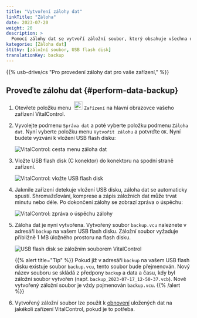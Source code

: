 ```yaml
---
title: "Vytvoření zálohy dat"
linkTitle: "Záloha"
date: 2023-07-20
weight: 20
description: >
  Pomocí zálohy dat se vytvoří záložní soubor, který obsahuje všechna data uložená na zařízení VitalControl.
kategorie: [Záloha dat]
štítky: [záložní soubor, USB flash disk]
translationKey: backup
---
```

{{% usb-drive/cs "Pro provedení zálohy dat pro vaše zařízení," %}}

## Proveďte zálohu dat {#perform-data-backup}

1. Otevřete položku menu &nbsp;<img src="/icons/device.svg" width="23" align="bottom" alt="Zařízení" /> `Zařízení` na hlavní obrazovce vašeho zařízení VitalControl.

2. Vyvolejte podmenu `Správa dat` a poté vyberte položku podmenu `Záloha dat`. Nyní vyberte položku menu `Vytvořit zálohu` a potvrďte `OK`. Nyní budete vyzváni k vložení USB flash disku:

   ![VitalControl: cesta menu záloha dat](../images/backup.png "Vyvolejte zálohu dat")

3. Vložte USB flash disk (C konektor) do konektoru na spodní straně zařízení.

   ![VitalControl: vložte USB flash disk](/images/firmware/update/plug-in-dual-usb-stick.svg "Vložte USB flash disk")

4. Jakmile zařízení detekuje vložení USB disku, záloha dat se automaticky spustí. Shromažďování, komprese a zápis záložních dat může trvat minutu nebo déle. Po dokončení zálohy se zobrazí zpráva o úspěchu:

   ![VitalControl: zpráva o úspěchu zálohy](../images/backup-done.png "Úspěšná záloha dat")

5. Záloha dat je nyní vytvořena. Vytvořený soubor `backup.vcu` naleznete v adresáři `backup` na vašem USB flash disku. Záložní soubor vyžaduje přibližně 1 MB úložného prostoru na flash disku.

   ![USB flash disk se záložním souborem VitalControl](../images/backup-file.png "USB flash disk se záložním souborem")

   {{% alert title="Tip" %}}
  Pokud již v adresáři `backup` na vašem USB flash disku existuje soubor `backup.vcu`, tento soubor bude přejmenován. Nový název souboru se skládá z předpony `backup` a data a času, kdy byl záložní soubor vytvořen (např. `backup_2023-07-17_12-50-37.vcb`). Nově vytvořený záložní soubor je vždy pojmenován `backup.vcu`.
    {{% /alert %}}


6. Vytvořený záložní soubor lze použít k [obnovení](../restore) uložených dat na jakékoli zařízení VitalControl, pokud je to potřeba.
